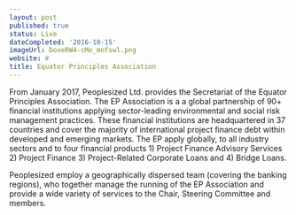 ```yaml
---
layout: post
published: true
status: Live
dateCompleted: '2016-10-15'
imageUrl: DoveRW4-cMo_mnfswl.png
website: #
title: Equator Principles Association
---
```


From January 2017, Peoplesized Ltd. provides the Secretariat of the Equator Principles Association. The EP Association is a a global partnership of 90+ financial institutions applying sector-leading environmental and social risk management practices. These financial institutions are headquartered in 37 countries and cover the majority of international project finance debt within developed and emerging markets. The EP apply globally, to all industry sectors and to four financial products 1) Project Finance Advisory Services 2) Project Finance 3) Project-Related Corporate Loans and 4) Bridge Loans.

Peoplesized employ a geographically dispersed team (covering the banking regions), who together manage the running of the EP Association and provide a wide variety of services to the Chair, Steering Committee and members.